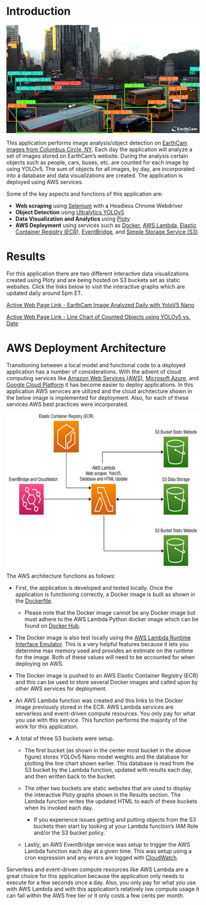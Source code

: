 # Introduction

![ObjDetGIF](https://github.com/mddunlap924/AWS-Lambda-ObjectDetection-Pipeline/blob/main/imgs/ColumbusCircle_YOLOV5.gif)

This application performs image analysis/object detection on [EarthCam images from Columbus Circle, NY](https://www.earthcam.com/usa/newyork/columbuscircle/?cam=columbus_circle). Each day the application will analyze a set of images stored on EarthCam’s website. During the analysis certain objects such as people, cars, buses, etc. are counted for each image by using YOLOv5. The sum of objects for all images, by day, are incorporated into a database and data visualizations are created. The application is deployed using AWS services.

Some of the key aspects and functions of this application are:

- **Web scraping** using [Selenium](https://www.selenium.dev/) with a Headless Chrome Webdriver
- **Object Detection** using [Ultralytics YOLOv5](https://github.com/ultralytics/yolov5)
- **Data Visualization and Analytics** using [Ploty](https://plotly.com/)
- **AWS Deployment** using services such as [Docker,](https://www.docker.com/) [AWS Lambda](https://aws.amazon.com/lambda/), [Elastic Container Registry (ECR](https://aws.amazon.com/ecr/)), [EventBridge](https://aws.amazon.com/eventbridge/), and [Simple Storage Service (S3)](https://aws.amazon.com/s3/)

# Results

For this application there are two different interactive data visualizations created using Ploty and are being hosted on S3 buckets set as static websites. Click the links below to visit the interactive graphs which are updated daily around 5pm ET.

[Active Web Page Link - EarthCam Image Analyzed Daily with YoloV5 Nano](https://aws-columbus-circle-img.s3.us-east-2.amazonaws.com/index.html)

[Active Web Page Link - Line Chart of Counted Objects using YOLOv5 vs. Date](https://aws-columbus-circle.s3.us-east-2.amazonaws.com/index.html)

# AWS Deployment Architecture

Transitioning between a local model and functional code to a deployed application has a number of considerations. With the advent of cloud computing services like [Amazon Web Services (AWS)](https://aws.amazon.com/what-is-aws/), [Microsoft Azure](https://azure.microsoft.com/en-us/), and [Google Cloud Platform](https://cloud.google.com/) it has become easier to deploy applications. In this application AWS services are utilized and the cloud architecture shown in the below image is implemented for deployment. Also, for each of these services AWS best practices were incorporated.

<p align="center">
  <img width="600" height="400" src="https://github.com/mddunlap924/AWS-Lambda-ObjectDetection-Pipeline/blob/main/imgs/AWS_Lambda_EarthCam.drawio.png">
</p>

The AWS architecture functions as follows:

- First, the application is developed and tested locally. Once the application is functioning correctly, a Docker image is built as shown in the [Dockerfile](https://github.com/mddunlap924/AWS-Lambda-ObjectDetection-Pipeline/blob/main/Dockerfile).
  - Please note that the Docker image cannot be any Docker image but must adhere to the AWS Lambda Python docker image which can be found on [Docker Hub](https://hub.docker.com/r/amazon/aws-lambda-python). 

- The Docker image is also test locally using the [AWS Lambda Runtime Interface Emulator](https://github.com/aws/aws-lambda-runtime-interface-emulator). This is a very helpful features because it lets you determine max memory used and provides an estimate on the runtime for the image. Both of these values will need to be accounted for when deploying on AWS.
- The Docker image is pushed to an AWS Elastic Container Registry (ECR) and this can be used to store several Docker images and called upon by other AWS services for deployment.
- An AWS Lambda function was created and this links to the Docker image previously stored in the ECR. AWS Lambda services are serverless and event-driven compute resources. You only pay for what you use with this service. This function performs the majority of the work for this application.
- A total of three S3 buckets were setup.
  - The first bucket (as shown in the center most bucket in the above figure) stores YOLOv5 Nano model weights and the database for plotting the line chart shown earlier. This database is read from the S3 bucket by the Lambda function, updated with results each day, and then written back to the bucket.
  - The other two buckets are static websites that are used to display the interactive Ploty graphs shown in the Results section. The Lambda function writes the updated HTML to each of these buckets when its invoked each day.
    - If you experience issues getting and putting objects from the S3 buckets then start by looking at your Lambda function’s IAM Role and/or the S3 bucket policy. 

  - Lastly, an AWS EventBridge service was setup to trigger the AWS Lambda function each day at a given time. This was setup using a cron expression and any errors are logged with [CloudWatch](https://aws.amazon.com/cloudwatch/).


Serverless and event-driven compute resources like AWS Lambda are a great choice for this application because the application only needs to execute for a few seconds once a day. Also, you only pay for what you use with AWS Lambda and with this application’s relatively low compute usage it can fall within the AWS free tier or it only costs a few cents per month. 
